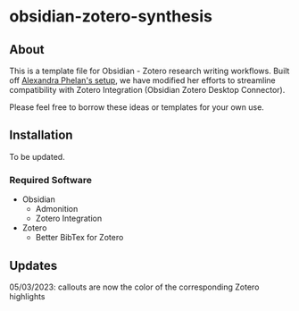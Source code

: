 # obsidian-zotero-synthesis

## About
This is a template file for Obsidian - Zotero research writing workflows. Built off [Alexandra Phelan's setup](https://medium.com/@alexandraphelan/an-academic-workflow-zotero-obsidian-56bf918d51ab), we have modified her efforts to streamline compatibility with Zotero Integration (Obsidian Zotero Desktop Connector). 

Please feel free to borrow these ideas or templates for your own use.


## Installation
To be updated.

### Required Software
- Obsidian 
	- Admonition
	- Zotero Integration
- Zotero
	- Better BibTex for Zotero

## Updates
05/03/2023: callouts are now the color of the corresponding Zotero highlights